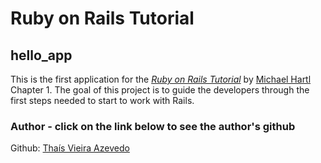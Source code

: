 # Ruby on Rails Tutorial

## hello_app

This is the first application for the
[*Ruby on Rails Tutorial*](https://www.railstutorial.org/)
by [Michael Hartl](https://www.michaelhartl.com/) Chapter 1. The goal of this project is to guide the developers through the first steps needed to start to work with Rails.


### Author - click on the link below to see the author's github    
Github: <a href="https://github.com/thsvr">Thaís Vieira Azevedo</a>



